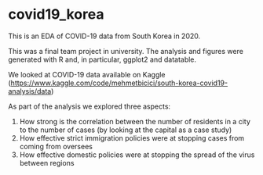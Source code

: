# covid19_korea
This is an EDA of COVID-19 data from South Korea in 2020. 

This was a final team project in university. The analysis and figures were generated with R and, in particular, ggplot2 and datatable.

We looked at COVID-19 data available on Kaggle (https://www.kaggle.com/code/mehmetbicici/south-korea-covid19-analysis/data)

As part of the analysis we explored three aspects:
1. How strong is the correlation between the number of residents in a city to the number of cases (by looking at the capital as a case study)
2. How effective strict immigration policies were at stopping cases from coming from oversees
3. How effective domestic policies were at stopping the spread of the virus between regions
